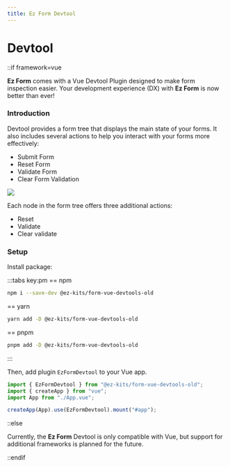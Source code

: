 ```yaml
---
title: Ez Form Devtool
---
```

# Devtool

::if framework=vue

**Ez Form** comes with a Vue Devtool Plugin designed to make form inspection easier. Your development experience (DX) with **Ez Form** is now better than ever!

### Introduction

Devtool provides a form tree that displays the main state of your forms. It also includes several actions to help you interact with your forms more effectively:

- Submit Form
- Reset Form
- Validate Form
- Clear Form Validation



![](../public/devtool.gif)

<style>
	.main img {
		width: 100%
	}
</style>

Each node in the form tree offers three additional actions:

- Reset
- Validate
- Clear validate

### Setup

Install package:

:::tabs key:pm
== npm
```sh
npm i --save-dev @ez-kits/form-vue-devtools-old
```
== yarn
```sh
yarn add -D @ez-kits/form-vue-devtools-old
```
== pnpm
```sh
pnpm add -D @ez-kits/form-vue-devtools-old
```
:::


Then, add plugin `EzFormDevtool` to your Vue app.

```ts
import { EzFormDevtool } from "@ez-kits/form-vue-devtools-old";
import { createApp } from "vue";
import App from "./App.vue";

createApp(App).use(EzFormDevtool).mount("#app");
```

::else

Currently, the **Ez Form** Devtool is only compatible with Vue, but support for additional frameworks is planned for the future.

::endif